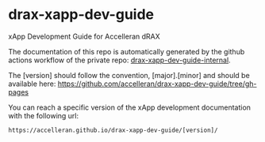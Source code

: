 # drax-xapp-dev-guide
xApp Development Guide for Accelleran dRAX

The documentation of this repo is automatically generated by the github actions workflow of the private repo: [drax-xapp-dev-guide-internal](https://github.com/accelleran/drax-xapp-dev-guide-internal).

The [version] should follow the convention, [major].[minor] and should be available here: https://github.com/accelleran/drax-xapp-dev-guide/tree/gh-pages

You can reach a specific version of the xApp development documentation with the following url:

```
https://accelleran.github.io/drax-xapp-dev-guide/[version]/
```
